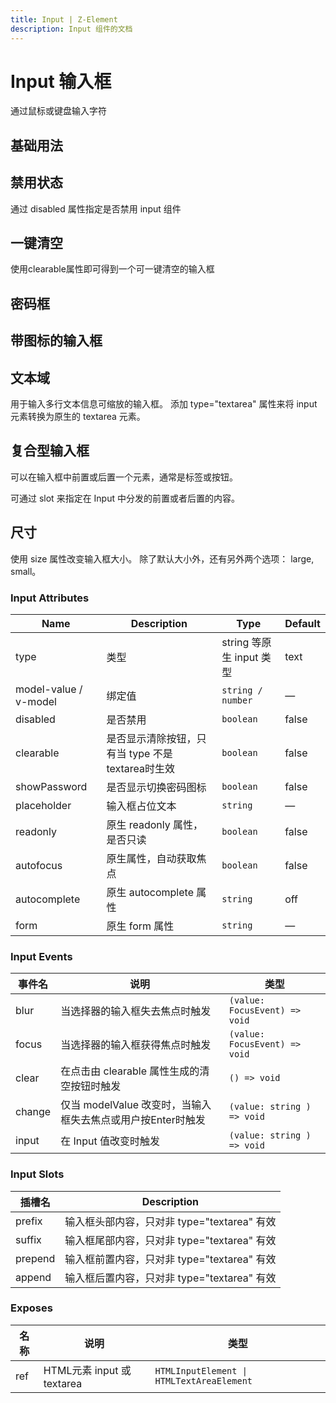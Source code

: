 ```yaml
---
title: Input | Z-Element
description: Input 组件的文档
---
```


# Input 输入框
通过鼠标或键盘输入字符

## 基础用法

<preview path="../demo/Input/Basic.vue" title="基础用法" description="Input 基础用法"></preview>

## 禁用状态
通过 disabled 属性指定是否禁用 input 组件

<preview path="../demo/Input/Disable.vue" title="禁用状态" description="Input 禁用状态"></preview>

## 一键清空
使用clearable属性即可得到一个可一键清空的输入框

<preview path="../demo/Input/Clear.vue" title="一键清空" description="Input 一键清空"></preview>

## 密码框
<preview path="../demo/Input/Password.vue" title="密码框" description="Input 密码框"></preview>

## 带图标的输入框
<preview path="../demo/Input/Icon.vue" title="带图标的输入框" description="Input 带图标的输入框"></preview>

## 文本域
用于输入多行文本信息可缩放的输入框。 添加 type="textarea" 属性来将 input 元素转换为原生的 textarea 元素。
<preview path="../demo/Input/Text.vue" title="文本域" description="Input 文本域"></preview>

## 复合型输入框
可以在输入框中前置或后置一个元素，通常是标签或按钮。

可通过 slot 来指定在 Input 中分发的前置或者后置的内容。
<preview path="../demo/Input/Composite.vue" title="复合型输入框" description="Input 复合型输入框"></preview>

## 尺寸
使用 size 属性改变输入框大小。 除了默认大小外，还有另外两个选项： large, small。
<preview path="../demo/Input/Size.vue" title="尺寸" description="Input 尺寸"></preview>


### Input Attributes

| Name                  | Description                                       | Type                     | Default |
| --------------------- | ------------------------------------------------- | ------------------------ | ------- |
| type                  | 类型                                              | string 等原生 input 类型 | text    |
| model-value / v-model | 绑定值                                            | `string / number`        | —       |
| disabled              | 是否禁用                                          | `boolean`                | false   |
| clearable             | 是否显示清除按钮，只有当 type 不是 textarea时生效 | `boolean`                | false   |
| showPassword          | 是否显示切换密码图标                              | `boolean`                | false   |
| placeholder           | 输入框占位文本                                    | `string`                 | —       |
| readonly              | 原生  readonly 属性，是否只读                     | `boolean`                | false   |
| autofocus             | 原生属性，自动获取焦点                            | `boolean`                | false   |
| autocomplete          | 原生 autocomplete 属性                            | `string`                 | off     |
| form                  | 原生 form 属性                                    | `string`                 | —       |


### Input Events
| 事件名 | 说明                                                        | 类型                          |
| ------ | ----------------------------------------------------------- | ----------------------------- |
| blur   | 当选择器的输入框失去焦点时触发                              | `(value: FocusEvent) => void` |
| focus  | 当选择器的输入框获得焦点时触发                              | `(value: FocusEvent) => void` |
| clear  | 在点击由 clearable 属性生成的清空按钮时触发                 | `() => void`                  |
| change | 仅当 modelValue 改变时，当输入框失去焦点或用户按Enter时触发 | `(value: string ) => void`    |
| input  | 在 Input 值改变时触发                                       | `(value: string ) => void`    |


### Input Slots
| 插槽名  | Description                                 |
| ------- | ------------------------------------------- |
| prefix  | 输入框头部内容，只对非 type="textarea" 有效 |
| suffix  | 输入框尾部内容，只对非 type="textarea" 有效 |
| prepend | 输入框前置内容，只对非 type="textarea" 有效 |
| append  | 输入框后置内容，只对非 type="textarea" 有效 |

### Exposes
| 名称 | 说明                       | 类型                                      |
| ---- | -------------------------- | ----------------------------------------- |
| ref  | HTML元素 input 或 textarea | `HTMLInputElement \| HTMLTextAreaElement` |

